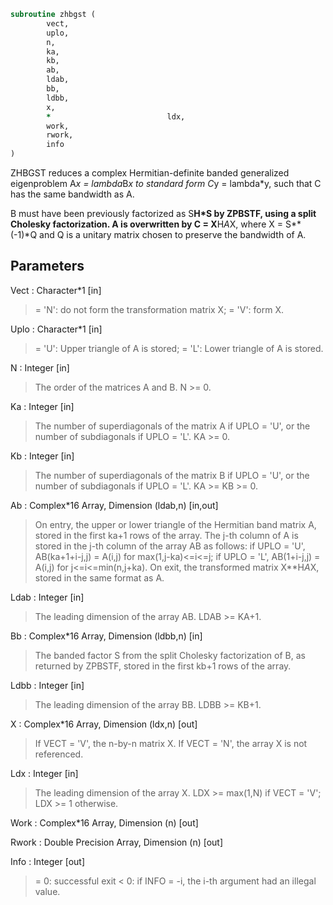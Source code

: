 ```fortran
subroutine zhbgst (
		vect,
		uplo,
		n,
		ka,
		kb,
		ab,
		ldab,
		bb,
		ldbb,
		x,
		*                          ldx,
		work,
		rwork,
		info
)
```

 ZHBGST reduces a complex Hermitian-definite banded generalized
 eigenproblem  A*x = lambda*B*x  to standard form  C*y = lambda*y,
 such that C has the same bandwidth as A.

 B must have been previously factorized as S**H*S by ZPBSTF, using a
 split Cholesky factorization. A is overwritten by C = X**H*A*X, where
 X = S**(-1)*Q and Q is a unitary matrix chosen to preserve the
 bandwidth of A.

## Parameters
Vect : Character*1 [in]
> = 'N':  do not form the transformation matrix X;
> = 'V':  form X.

Uplo : Character*1 [in]
> = 'U':  Upper triangle of A is stored;
> = 'L':  Lower triangle of A is stored.

N : Integer [in]
> The order of the matrices A and B.  N >= 0.

Ka : Integer [in]
> The number of superdiagonals of the matrix A if UPLO = 'U',
> or the number of subdiagonals if UPLO = 'L'.  KA >= 0.

Kb : Integer [in]
> The number of superdiagonals of the matrix B if UPLO = 'U',
> or the number of subdiagonals if UPLO = 'L'.  KA >= KB >= 0.

Ab : Complex*16 Array, Dimension (ldab,n) [in,out]
> On entry, the upper or lower triangle of the Hermitian band
> matrix A, stored in the first ka+1 rows of the array.  The
> j-th column of A is stored in the j-th column of the array AB
> as follows:
> if UPLO = 'U', AB(ka+1+i-j,j) = A(i,j) for max(1,j-ka)<=i<=j;
> if UPLO = 'L', AB(1+i-j,j)    = A(i,j) for j<=i<=min(n,j+ka).
> On exit, the transformed matrix X**H*A*X, stored in the same
> format as A.

Ldab : Integer [in]
> The leading dimension of the array AB.  LDAB >= KA+1.

Bb : Complex*16 Array, Dimension (ldbb,n) [in]
> The banded factor S from the split Cholesky factorization of
> B, as returned by ZPBSTF, stored in the first kb+1 rows of
> the array.

Ldbb : Integer [in]
> The leading dimension of the array BB.  LDBB >= KB+1.

X : Complex*16 Array, Dimension (ldx,n) [out]
> If VECT = 'V', the n-by-n matrix X.
> If VECT = 'N', the array X is not referenced.

Ldx : Integer [in]
> The leading dimension of the array X.
> LDX >= max(1,N) if VECT = 'V'; LDX >= 1 otherwise.

Work : Complex*16 Array, Dimension (n) [out]

Rwork : Double Precision Array, Dimension (n) [out]

Info : Integer [out]
> = 0:  successful exit
> < 0:  if INFO = -i, the i-th argument had an illegal value.

